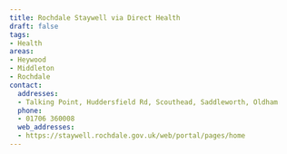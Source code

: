 ```yaml
---
title: Rochdale Staywell via Direct Health
draft: false
tags:
- Health
areas:
- Heywood
- Middleton
- Rochdale
contact:
  addresses:
  - Talking Point, Huddersfield Rd, Scouthead, Saddleworth, Oldham
  phone:
  - 01706 360008
  web_addresses:
  - https://staywell.rochdale.gov.uk/web/portal/pages/home
---
```


